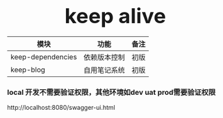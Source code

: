 # <div align='center'><font size='70'>keep alive</font></div>

<!-- ### 记录一下开发中遇到的问题 -->


|  模块   | 功能  | 备注  |
|  ----  | ----  | ----  |
| keep-dependencies | 依赖版本控制 | 初版 |
| keep-blog | 自用笔记系统 | 初版 |


### local 开发不需要验证权限，其他环境如dev uat prod需要验证权限

http://localhost:8080/swagger-ui.html